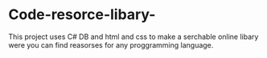 # Code-resorce-libary-
This project uses C# DB and html and css to make a serchable online libary were you can find reasorses for any proggramming language.
